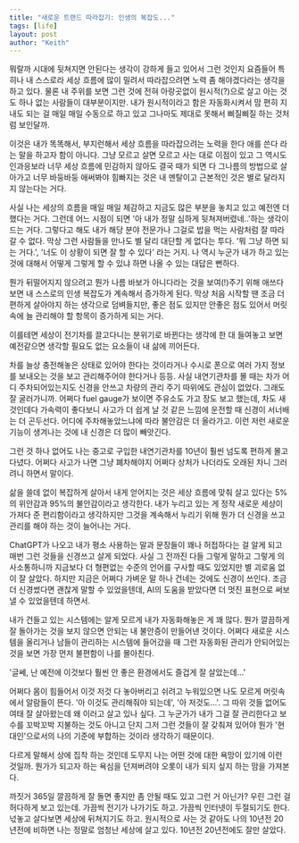 ```yaml
---
title: "새로운 트랜드 따라잡기: 인생의 복잡도..."
tags: [life]
layout: post
author: "Keith"
---
```


뭐랄까 시대에 뒷쳐지면 안된다는 생각이 강하게 들고 있어서 그런 것인지 요즘들어 특히나 내 스스로라 세상 흐름에 많이 밀려서 따라잡으려면 노력 좀 해야겠다라는 생각을 하고 있다. 물론 내 주위를 보면 그런 것에 전혀 아랑곳없이 원시적(?)으로 살고 아는 것도 하나 없는 사람들이 대부분이지만. 내가 원시적이라고 함은 자동화시켜서 맘 편히 지내도 되는 걸 매일 매일 수동으로 하고 있고 그나마도 제대로 못해서 삐질삐질 하는 것처럼 보인달까.

이것은 내가 똑똑해서, 부지런해서 세상 흐름을 따라잡으려는 노력을 한다 애를 쓴다 라는 말을 하고자 함이 아니다. 그냥 모르고 살면 모르고 사는 대로 이점이 있고 그 역시도 인과응보라 너무 세상 흐름에 민감하지 않아도 결국 때가 되면 다 그나름의 방법으로 살아가고 너무 바둥바둥 애써봐야 힘빠지는 것은 내 멘탈이고 근본적인 것은 별로 달라지지 않는다는 거다.

사실 나는 세상의 흐름을 매일 매일 체감하고 지금도 많은 부분을 놓치고 있고 예전엔 더 했다는 거다. 그런데 어느 시점이 되면 '아 내가 정말 심하게 뒷쳐져버렸네..'하는 생각이 드는 거다. 그렇다고 해도 내가 해당 분야 전문가나 그걸로 밥을 먹는 사람처럼 잘 따라갈 수 없다. 막상 그런 사람들을 만나도 별 달리 대단할 게 없다는 투다. '뭐 그냥 하면 되는 거다.', '너도 이 상황이 되면 잘 할 수 있다' 라는 거지. 나 역시 누군가 내가 하고 있는 것에 대해서 어떻게 그렇게 할 수 있냐 하면 나올 수 있는 대답은 뻔하다.

뭔가 뒤떨어지지 않으려고 뭔가 나름 바보가 아니다라는 것을 보여(!)주기 위해 애쓰다보면 내 스스로의 인생 복잡도가 계속해서 증가하게 된다. 막상 처음 시작할 땐 조금 더 편하게 살아야지 하는 생각으로 덤벼들지만, 좋은 점도 있지만 안좋은 점도 있어서 머릿속에 늘 관리해야 할 항목이 증가하게 되는 거다.

이를테면 세상이 전기차를 끌고다니는 분위기로 바뀐다는 생각에 한 대 들여놓고 보면 예전같으면 생각할 필요도 없는 요소들이 내 삶에 끼어든다.

차를 늘상 충전해놓은 상태로 있어야 한다는 것이라거나 수시로 폰으로 여러 가지 정보를 보내오는 것을 보고 관리해주어야 한다거나 등등. 사실 내연기관차를 몰 때는 차가 어디 주차되어있는지도 신경을 안쓰고 차량의 관리 주기 따위에도 관심이 없었다. 그래도 잘 굴러가니까. 어쩌다 fuel gauge가 보이면 주유소도 가고 장도 보고 했는데, 차도 새 것인데다 가속력이 좋다보니 사고가 더 쉽게 날 것 같은 느낌에 운전할 때 신경이 서너배는 더 곤두선다. 어디에 주차해놓았느냐에 따라 불안감은 더 올라가고. 이런 저런 새로운 기능이 생겨나는 것에 내 신경은 더 많이 빼앗긴다. 

그런 것 하나 없어도 나는 중고로 구입한 내연기관차를 10년이 훨씬 넘도록 편하게 몰고 다녔다. 어쩌다 사고가 나면 그냥 폐차해야지 어쩌다 상처가 나더라도 오래된 차니 그러려니 하면서 말이다. 

삶을 쓸데 없이 복잡하게 살아서 내게 얻어지는 것은 세상 흐름에 맞춰 살고 있다는 5%의 위안감과 95%의 불안감이라고 생각한다. 내가 누리고 있는 게 정작 새로운 세상이 가져다 준 편리함이라고 생각하지만 그것을 계속해서 누리기 위해 뭔가 더 신경을 쓰고 관리를 해야 하는 것이 늘어나는 거다.

ChatGPT가 나오고 내가 평소 사용하는 말과 문장들이 꽤나 허접하다는 걸 알게 되고 매번 그런 것들을 신경쓰고 살게 되었다. 사실 그 전까진 다들 그렇게 말하고 그렇게 의사소통하니까 지금보다 더 형편없는 수준의 언어를 구사할 때도 있었지만 별 괴로움 없이 잘 살았다. 하지만 지금은 어쩌다 가벼운 말 하나 건네는 것에도 신경이 쓰인다. 조금 더 신경썼다면 괜찮게 말할 수 있었을텐데, AI의 도움을 받았다면 더 멋진 표현으로 써보낼 수 있었을텐데 하면서.

내가 건들고 있는 시스템에는 알게 모르게 내가 자동화해놓은 게 꽤 많다. 뭔가 깔끔하게 잘 돌아가는 것을 보지 않으면 안되는 내 불안증이 만들어낸 것이다. 어쩌다 새로운 시스템을 올리거나 남들이 관리하는 시스템에 들어갔을 때 그런 자동화된 관리가 안되어있는 것을 보면 가장 먼저 불편함이 나를 몰아친다.

'글쎄, 난 예전에 이것보다 훨씬 안 좋은 환경에서도 즐겁게 잘 살았는데...'

어쩌다 몸이 힘들어서 이것 저것 다 놓아버리고 쉬려고 누워있으면 나도 모르게 머릿속에서 알람들이 뜬다. '아 이것도 관리해줘야 되는데', '아 저것도...'. 그 따위 것들 없어도 여태 잘 살아왔는데 왜 이러고 살고 있나 싶다. 그 누군가가 내가 그걸 잘 관리한다고 보수를 꼬박꼬박 지불하는 것도 아니고 단지 그저 그런 것들이 잘 갖춰져 있어야 뭔가 '현대인'으로서의 나의 기준에 부합하는 것이라 생각하기 때문이다.

다르게 말해서 상에 집착 하는 것인데 도무지 나는 어떤 것에 대한 욕망이 있기에 이런 것일까. 뭔가가 되고자 하는 욕심을 던져버려야 오롯이 내가 되지 싶지 하는 맘을 가져본다. 

까짓거 365일 깔끔하게 잘 돌면 좋지만 좀 안될 때도 있고 그런 거 아닌가? 우린 그런 걸 허다하게 보고 있는데. 가끔씩 전기가 나가기도 하고. 가끔씩 인터넷이 두절되기도 한다. 넋놓고 살다보면 세상에 뒤쳐지기도 하고. 원시적으로 사는 것 같아도 나의 10년전 20년전에 비하면 나는 정말로 엄청난 세상에 살고 있다. 10년전 20년전에도 잘만 살았다.
